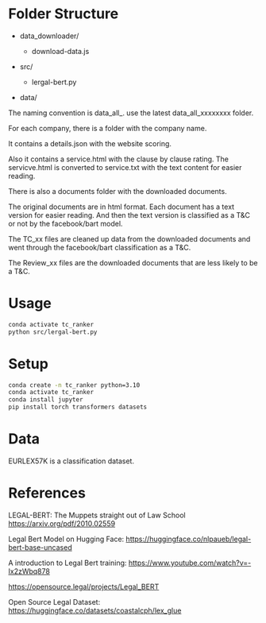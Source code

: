 
# Folder Structure

- data_downloader/
  - download-data.js
  
- src/
  - lergal-bert.py

- data/

The naming convention is data_all_<timestamp>. use the latest data_all_xxxxxxxx folder.

For each company, there is a folder with the company name.

It contains a details.json with the website scoring.

Also it contains a service.html with the clause by clause rating. The servicve.html is converted to service.txt with the text content for easier reading.

There is also a documents folder with the downloaded documents.

The original documents are in html format. Each document has a text version for easier reading. And then the text version is classified as a T&C or not by the facebook/bart model.

The TC_xx files are cleaned up data from the downloaded documents and went through the facebook/bart classification as a T&C.

The Review_xx files are the downloaded documents that are less likely to be a T&C.

# Usage

```bash
conda activate tc_ranker
python src/lergal-bert.py
```

# Setup

```bash
conda create -n tc_ranker python=3.10
conda activate tc_ranker
conda install jupyter
pip install torch transformers datasets
```

# Data

EURLEX57K is a classification dataset.

<!-- - data/
  - train.csv
  - test.csv
  - validation.csv
  - train.csv
  - test.csv -->
# References

LEGAL-BERT: The Muppets straight out of Law School
https://arxiv.org/pdf/2010.02559

Legal Bert Model on Hugging Face:
https://huggingface.co/nlpaueb/legal-bert-base-uncased

A introduction to Legal Bert training:
https://www.youtube.com/watch?v=-Ix2zWbq878


https://opensource.legal/projects/Legal_BERT


Open Source Legal Dataset:
https://huggingface.co/datasets/coastalcph/lex_glue

